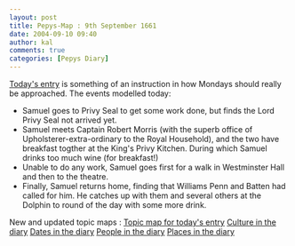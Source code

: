 ```yaml
---
layout: post
title: Pepys-Map : 9th September 1661
date: 2004-09-10 09:40
author: kal
comments: true
categories: [Pepys Diary]
---
```

<a href="http://www.pepysdiary.com/archive/1661/09/09/index.php">Today's entry</a> is something of an instruction in how Mondays should really be approached. The events modelled today:
<ul>
<li>Samuel goes to Privy Seal to get some work done, but finds the Lord Privy Seal not arrived yet.</li>
<li>Samuel meets Captain Robert Morris (with the superb office of Upholsterer-extra-ordinary to the Royal Household), and the two have breakfast togther at the King's Privy Kitchen. During which Samuel drinks too much wine (for breakfast!)</li>
<li>Unable to do any work, Samuel goes first for a walk in Westminster Hall and then to the theatre.</li>
<li>Finally, Samuel returns home, finding that Williams Penn and Batten had called for him. He catches up with them and several others at the Dolphin to round of the day with some more drink.</li>
</ul>

<!--more-->
New and updated topic maps :
<a href="http://www.techquila.com/blog/archives/16610909.ltm">Topic map for today's entry</a>
<a href="http://www.techquila.com/blog/archives/pepys-diary-culture.ltm">Culture in the diary</a>
<a href="http://www.techquila.com/blog/archives/pepys-diary-dates.ltm">Dates in the diary</a>
<a href="http://www.techquila.com/blog/archives/pepys-diary-people.ltm">People in the diary</a>
<a href="http://www.techquila.com/blog/archives/pepys-diary-places.ltm">Places in the diary</a>

